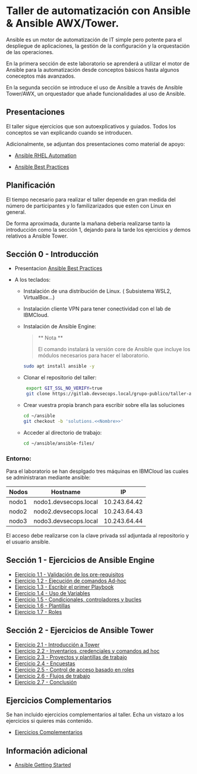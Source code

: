 # Taller de automatización con Ansible & Ansible AWX/Tower.

Ansible es un motor de automatización de IT simple pero potente para el despliegue de aplicaciones, la gestión de la configuración y la orquestación de las operaciones.

En la primera sección de este laboratorio se aprenderá a utilizar el motor de Ansible para la automatización desde conceptos básicos hasta algunos coneceptos más avanzados.

En la segunda sección se introduce el uso de Ansible a través de Ansible Tower/AWX, un orquestador que añade funcionalidades al uso de Ansible.

## Presentaciones

El taller sigue ejercicios que son autoexplicativos y guiados. Todos los conceptos se van explicando cuando se introducen.

Adicionalmente, se adjuntan dos presentaciones como material de apoyo:

- [Ansible RHEL Automation](decks/ansible_rhel.pdf)

- [Ansible Best Practices](decks/ansible_best_practices.pdf)

## Planificación

El tiempo necesario para realizar el taller depende en gran medida del número de participantes y lo familizarizados que esten con Linux en general.

De forma aproximada, durante la mañana deberia realizarse tanto la introducción como la sección 1, dejando para la tarde los ejercicios y demos relativos a Ansible Tower.

## Sección 0 - Introducción
- Presentacion [Ansible Best Practices](decks/ansible_best_practices.pdf) 
- A los teclados:

  - Instalación de una distribución de Linux. ( Subsistema WSL2, VirtualBox...)
  
  - Instalación cliente VPN para tener conectividad con el lab de IBMCloud.
  
  - Instalación de Ansible Engine:
    > ** Nota **
    >
    > El comando instalará la versión core de Ansible que incluye los módulos necesarios para hacer el laboratorio.
    ```bash
    sudo apt install ansible -y
    ```

  - Clonar el repositorio del taller:
    ```bash
     export GIT_SSL_NO_VERIFY=true
     git clone https://gitlab.devsecops.local/grupo-publico/taller-ansible.git ~/ansible
    ```

  - Crear vuestra propia branch para escribir sobre ella las soluciones
    ```bash
    cd ~/ansible
    git checkout -b 'solutions.<<Nombre>>'
    ```

  - Acceder al directorio de trabajo:
    ```bash
    cd ~/ansible/ansible-files/
    ```
### Entorno:

Para el laboratorio se han desplgado tres máquinas en IBMCloud las cuales se administraran mediante ansible:

| Nodos | Hostname | IP |
|-------|----------|----|
| nodo1 | nodo1.devsecops.local| 10.243.64.42|
| nodo2 | nodo2.devsecops.local| 10.243.64.43|
| nodo3 | nodo3.devsecops.local| 10.243.64.44|

El acceso debe realizarse con la clave privada ssl adjuntada al repositorio y el usuario ansible.


## Sección 1 - Ejercicios de Ansible Engine

 - [Ejercicio 1.1 - Validación de los pre-requisitos](1.1-setup/README.es.md)
 - [Ejercicio 1.2 - Ejecución de comandos Ad-hoc](1.2-adhoc/README.es.md)
 - [Ejercicio 1.3 - Escribir el primer Playbook](1.3-playbook/README.es.md)
 - [Ejercicio 1.4 - Uso de Variables](1.4-variables/README.es.md)
 - [Ejercicio 1.5 - Condicionales, controladores y bucles](1.5-handlers/README.es.md)
 - [Ejercicio 1.6 - Plantillas](1.6-templates/README.es.md)
 - [Ejercicio 1.7 - Roles](1.7-role/README.es.md)

## Sección 2 - Ejercicios de Ansible Tower

 - [Ejercicio 2.1 - Introducción a Tower](2.1-intro/README.es.md)
 - [Ejercicio 2.2 - Inventarios, credenciales y comandos ad hoc](2.2-cred/README.es.md)
 - [Ejercicio 2.3 - Proyectos y plantillas de trabajo](2.3-projects/README.es.md)
 - [Ejercicio 2.4 - Encuestas](2.4-surveys/README.es.md)
 - [Ejercicio 2.5 - Control de acceso basado en roles](2.5-rbac/README.es.md)
 - [Ejercicio 2.6 - Flujos de trabajo](2.6-workflows/README.es.md)
 - [Ejercicio 2.7 - Conclusión](2.7-wrap/README.es.md)

##  Ejercicios Complementarios
Se han incluido ejercicios complementarios al taller. Echa un vistazo a los ejercicios si quieres más contenido.
 - [Ejercicios Complementarios](supplemental)

## Información adicional

 - [Ansible Getting Started](http://docs.ansible.com/ansible/latest/intro_getting_started.html)

